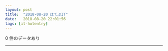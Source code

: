 ```yaml
---
layout: post
title:  "2018-08-20 はてぶIT"
date:   2018-08-20 22:01:56
tags: [it-hotentry]
---
```

0 件のデータあり

<hr>
